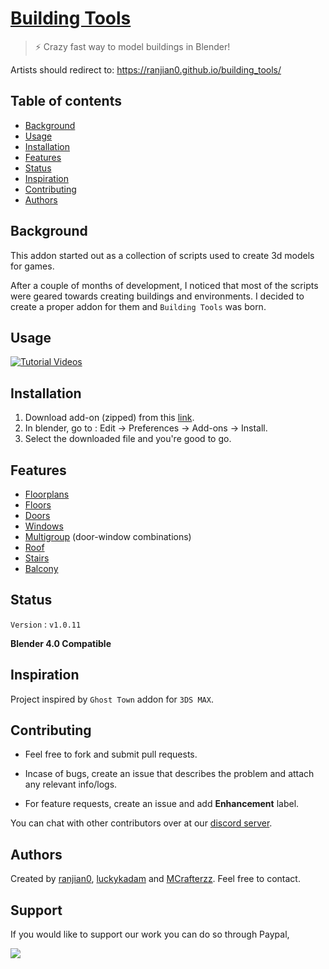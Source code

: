 # [Building Tools](https://ranjian0.github.io/building_tools/)

> ⚡️ Crazy fast way to model buildings in Blender!

Artists should redirect to: https://ranjian0.github.io/building_tools/

## Table of contents

* [Background](#background)
* [Usage](#usage)
* [Installation](#installation)
* [Features](#features)
* [Status](#status)
* [Inspiration](#inspiration)
* [Contributing](#contributing)
* [Authors](#authors)

## Background

This addon started out as a collection of scripts used to create 3d models for games.

After a couple of months of development, I noticed that most of the scripts were geared
towards creating buildings and environments. I decided to create a proper addon for them
and `Building Tools` was born.

## Usage

[![Tutorial Videos](http://img.youtube.com/vi/rB1fm4I_bW4/0.jpg)](http://www.youtube.com/watch?v=rB1fm4I_bW4)

## Installation

1. Download add-on (zipped) from this [link](https://github.com/ranjian0/building_tools/releases/download/v1.0.10/building_tools-v1.0.11.zip).
2. In blender, go to : Edit -> Preferences -> Add-ons -> Install.
3. Select the downloaded file and you're good to go.


## Features

* [Floorplans](https://github.com/ranjian0/building_tools/wiki/Floorplan)
* [Floors](https://github.com/ranjian0/building_tools/wiki/Floor)
* [Doors](https://github.com/ranjian0/building_tools/wiki/Door)
* [Windows](https://github.com/ranjian0/building_tools/wiki/Window)
* [Multigroup](https://github.com/ranjian0/building_tools/wiki/Multigroup) (door-window combinations)
* [Roof](https://github.com/ranjian0/building_tools/wiki/Roof)
* [Stairs](https://github.com/ranjian0/building_tools/wiki/Stairs)
* [Balcony](https://github.com/ranjian0/building_tools/wiki/Balcony)

## Status

`Version` : `v1.0.11`

**Blender 4.0 Compatible** 

## Inspiration

Project inspired by `Ghost Town` addon for `3DS MAX`.

## Contributing

  * Feel free to fork and submit pull requests.

  * Incase of bugs, create an issue that describes the problem
    and attach any relevant info/logs.

  * For feature requests, create an issue and add **Enhancement** label.

  You can chat with other contributors over at our [discord server](https://discord.gg/hK4UaGu).

## Authors

Created by [ranjian0](https://github.com/ranjian0), [luckykadam](https://github.com/luckykadam) and [MCrafterzz](https://github.com/MCrafterzz). Feel free to contact.

## Support

If you would like to support our work you can do so through Paypal,

[![](https://www.paypalobjects.com/en_US/i/btn/btn_donateCC_LG.gif)](https://www.paypal.com/donate?hosted_button_id=EX6AB8P8M9VZG)
